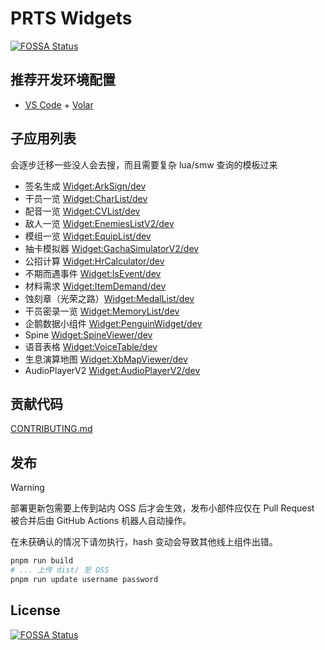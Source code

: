 # PRTS Widgets
[![FOSSA Status](https://app.fossa.com/api/projects/git%2Bgithub.com%2FMooncellWiki%2Fprts-widgets.svg?type=shield)](https://app.fossa.com/projects/git%2Bgithub.com%2FMooncellWiki%2Fprts-widgets?ref=badge_shield)


## 推荐开发环境配置

- [VS Code](https://code.visualstudio.com/) + [Volar](https://marketplace.visualstudio.com/items?itemName=Vue.volar)

## 子应用列表

会逐步迁移一些没人会去搜，而且需要复杂 lua/smw 查询的模板过来

- 签名生成 [Widget:ArkSign/dev](https://prts.wiki/w/Widget:ArkSign/dev)
- 干员一览 [Widget:CharList/dev](https://prts.wiki/w/Widget:CharList/dev)
- 配音一览 [Widget:CVList/dev](https://prts.wiki/w/Widget:CVList/dev)
- 敌人一览 [Widget:EnemiesListV2/dev](https://prts.wiki/w/Widget:EnemiesListV2/dev)
- 模组一览 [Widget:EquipList/dev](https://prts.wiki/w/Widget:EquipList/dev)
- 抽卡模拟器 [Widget:GachaSimulatorV2/dev](https://prts.wiki/w/Widget:GachaSimulatorV2/dev)
- 公招计算 [Widget:HrCalculator/dev](https://prts.wiki/w/Widget:HrCalculator/dev)
- 不期而遇事件 [Widget:IsEvent/dev](https://prts.wiki/w/Widget:ISEvent/dev)
- 材料需求 [Widget:ItemDemand/dev](https://prts.wiki/w/Widget:ItemDemand/dev)
- 蚀刻章（光荣之路）[Widget:MedalList/dev](https://prts.wiki/w/Widget:MedalList/dev)
- 干员密录一览 [Widget:MemoryList/dev](https://prts.wiki/w/Widget:MemoryList/dev)
- 企鹅数据小组件 [Widget:PenguinWidget/dev](https://prts.wiki/w/Widget:PenguinWidget/dev)
- Spine [Widget:SpineViewer/dev](https://prts.wiki/w/Widget:SpineViewer/dev)
- 语音表格 [Widget:VoiceTable/dev](https://prts.wiki/w/Widget:VoiceTable/dev)
- 生息演算地图 [Widget:XbMapViewer/dev](https://prts.wiki/w/Widget:XbMapViewer/dev)
- AudioPlayerV2 [Widget:AudioPlayerV2/dev](https://prts.wiki/w/Widget:AudioPlayerV2/dev)

## 贡献代码

[CONTRIBUTING.md](CONTRIBUTING.md)

## 发布

> [!WARNING]
> 部署更新包需要上传到站内 OSS 后才会生效，发布小部件应仅在 Pull Request 被合并后由 GitHub Actions 机器人自动操作。
>
> 在未获确认的情况下请勿执行，hash 变动会导致其他线上组件出错。

```bash
pnpm run build
# ... 上传 dist/ 至 OSS
pnpm run update username password
```


## License
[![FOSSA Status](https://app.fossa.com/api/projects/git%2Bgithub.com%2FMooncellWiki%2Fprts-widgets.svg?type=large)](https://app.fossa.com/projects/git%2Bgithub.com%2FMooncellWiki%2Fprts-widgets?ref=badge_large)